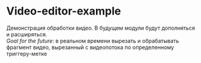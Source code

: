 # Video-editor-example
Демонстрация обработки видео.
В будущем модули будут дополняться и расширяться.  
_Goal for the future_: в реальном времени вырезать и обрабатывать фрагмент видео, вырезанный с видеопотока по определенному триггеру-метке


